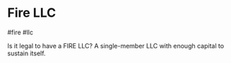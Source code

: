 # Fire LLC
#fire #llc

Is it legal to have a FIRE LLC?
A single-member LLC with enough capital to sustain itself.
